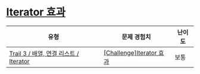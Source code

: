 # [Iterator 효과](https://https://en.codetree.ai/trails/complete/curated-cards/challenge-Iterator-effect)

|유형|문제 경험치|난이도|
|---|---|---|
|[Trail 3 / 배열, 연결 리스트 / Iterator](https://https://en.codetree.ai/trail-info/novice-high/)|[[Challenge]Iterator 효과](https://https://en.codetree.ai/trails/complete/curated-cards/challenge-Iterator-effect/)|보통|

